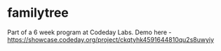 # familytree
Part of a 6 week program at Codeday Labs.
Demo here - https://showcase.codeday.org/project/ckqtyhk4591644810qu2s8uwyiy
